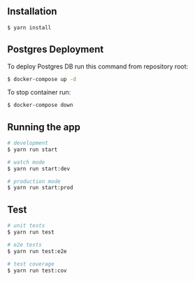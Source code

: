 ## Installation

```bash
$ yarn install
```

## Postgres Deployment

To deploy Postgres DB run this command from repository root:

```bash
$ docker-compose up -d
```

To stop container run:

```bash
$ docker-compose down
```

## Running the app

```bash
# development
$ yarn run start

# watch mode
$ yarn run start:dev

# production mode
$ yarn run start:prod
```

## Test

```bash
# unit tests
$ yarn run test

# e2e tests
$ yarn run test:e2e

# test coverage
$ yarn run test:cov
```

